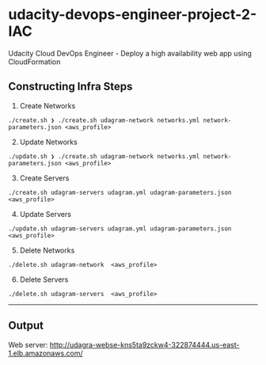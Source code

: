 # udacity-devops-engineer-project-2-IAC
Udacity Cloud DevOps Engineer - Deploy a high availability web app using CloudFormation

## Constructing Infra Steps
1. Create Networks
```
./create.sh ❯ ./create.sh udagram-network networks.yml network-parameters.json <aws_profile>
```

2. Update Networks
```
./update.sh ❯ ./create.sh udagram-network networks.yml network-parameters.json <aws_profile>
```

3. Create Servers
```
./create.sh udagram-servers udagram.yml udagram-parameters.json <aws_profile>
```

4. Update Servers
```
./update.sh udagram-servers udagram.yml udagram-parameters.json  <aws_profile>    
```

5. Delete Networks
```
./delete.sh udagram-network  <aws_profile>    
```

6. Delete Servers
```
./delete.sh udagram-servers  <aws_profile>    
```

---
## Output
Web server: http://udagra-webse-kns5ta9zckw4-322874444.us-east-1.elb.amazonaws.com/